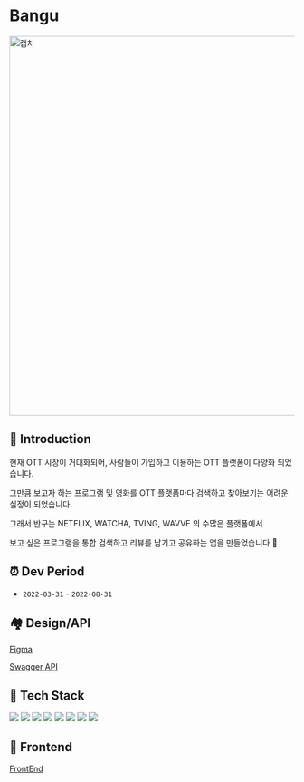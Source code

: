 # Bangu

<img width="670" alt="캡처" src="https://user-images.githubusercontent.com/60867950/185378565-c6dde9e0-116e-4256-bf94-0649072091f1.PNG">


## 📝 Introduction

현재 OTT 시장이 거대화되어, 사람들이 가입하고 이용하는 OTT 플랫폼이 다양화 되었습니다.

그만큼 보고자 하는 프로그램 및 영화를 OTT 플랫폼마다 검색하고 찾아보기는 어려운 실정이 되었습니다. 

그래서 반구는 NETFLIX, WATCHA, TVING, WAVVE 의 수많은 플랫폼에서 

보고 싶은 프로그램을 통합 검색하고 리뷰를 남기고 공유하는 앱을 만들었습니다.👀

## ⏰ Dev Period  
- `2022-03-31` - `2022-08-31`

## 🏘 Design/API
[Figma](https://www.figma.com/file/tJppchnO7whPJWuumP1V9c/Bangu?node-id=0%3A1)

[Swagger API](https://bangu.shop/swagger-ui/index.html)

## 🔨 Tech Stack 
<img src="https://img.shields.io/badge/Spring-6DB33F?style=flat&logo=Spring Boot&logoColor=white"> <img src="https://img.shields.io/badge/Spring Security-6DB33F?style=flat&logo=Spring Security&logoColor=white"> <img src="https://img.shields.io/badge/Amazon AWS-FF9900?style=flat&logo=Amazon AWS&logoColor=white"> <img src="https://img.shields.io/badge/Amazon EC2-FF9900?style=flat&logo=Amazon EC2&logoColor=white"> <img src="https://img.shields.io/badge/Amazon RDS-527FFF?style=flat&logo=Amazon RDS&logoColor=white"> <img src="https://img.shields.io/badge/GitHub Actions-2088FF?style=flat&logo=GitHub Actions&logoColor=white"> <img src="https://img.shields.io/badge/Swagger-85EA2D?style=flat&logo=Swagger&logoColor=white"> <img src="https://img.shields.io/badge/MySQL-4479A1?style=flat&logo=MySQL&logoColor=white">

## 🧙 Frontend
[FrontEnd](https://github.com/LeeYongIn0517/Bangu_android)
